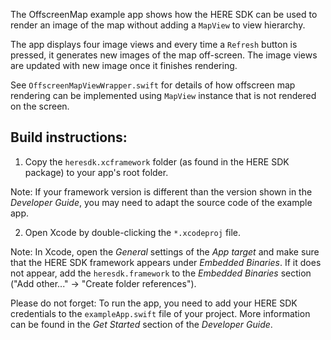 The OffscreenMap example app shows how the HERE SDK can be used to render an image of the map
without adding a `MapView` to view hierarchy.

The app displays four image views and every time a `Refresh` button is pressed,
it generates new images of the map off-screen. The image views are updated
with new image once it finishes rendering.

See `OffscreenMapViewWrapper.swift` for details of how offscreen map rendering
can be implemented using `MapView` instance that is not rendered on the screen.


Build instructions:
-------------------

1) Copy the `heresdk.xcframework` folder (as found in the HERE SDK package) to your app's root folder.

Note: If your framework version is different than the version shown in the _Developer Guide_, you may need to adapt the source code of the example app.

2) Open Xcode by double-clicking the `*.xcodeproj` file.

Note: In Xcode, open the _General_ settings of the _App target_ and make sure that the HERE SDK framework appears under _Embedded Binaries_. If it does not appear, add the `heresdk.framework` to the _Embedded Binaries_ section ("Add other..." -> "Create folder references").

Please do not forget: To run the app, you need to add your HERE SDK credentials to the `exampleApp.swift` file of your project. More information can be found in the _Get Started_ section of the _Developer Guide_.
